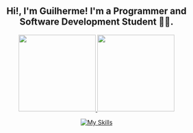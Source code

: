 ##  <div align='center'>Hi!, I'm Guilherme! I'm a Programmer and Software Development Student 👨‍💻.</div> 

<div align="center">
  <a href="https://github.com/Guilherme-Joviniano/">
  <img height="180em" src="https://streak-stats.demolab.com/?user=Guilherme-Joviniano&theme=kacho_ga&hide_border=true&border_radius=18&locale=pt_BR&date_format=j%2Fn%5B%2FY%5D"/>
  <img height="180em" src="https://github-readme-stats.vercel.app/api/top-langs/?username=Guilherme-Joviniano&layout=compact&langs_count=7&hide=css,html&theme=kacho_ga"/>
</div>
  
 <div align="center">

   [![My Skills](https://skills.thijs.gg/icons?i=js,ts,react,tailwind,java,kotlin,nodejs,express,mysql,mongodb,python,arduino,fastify)](https://skills.thijs.gg)

</div>
